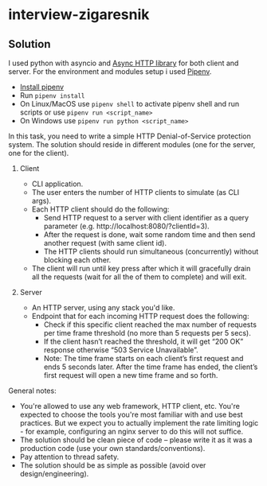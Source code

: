 # interview-zigaresnik

## Solution

I used python with asyncio and [Async HTTP library](https://docs.aiohttp.org/en/stable/index.html) for both client and server. 
For the environment and modules setup i used [Pipenv](https://docs.pipenv.org/en/latest/).

* [Install pipenv](https://docs.pipenv.org/en/latest/install/#installing-pipenv)
* Run `pipenv install`
* On Linux/MacOS use `pipenv shell` to activate pipenv shell and run scripts 
or use `pipenv run <script_name>`
* On Windows use `pipenv run python <script_name>`


In this task, you need to write a simple HTTP Denial-of-Service protection system.
The solution should reside in different modules (one for the server, one for the client).

1. Client
   
   * CLI application.
   * The user enters the number of HTTP clients to simulate (as CLI args).
   * Each HTTP client should do the following:
      - Send HTTP request to a server with client identifier as a query parameter (e.g. http://localhost:8080/?clientId=3).
      - After the request is done, wait some random time and then send another request (with same client id).
      - The HTTP clients should run simultaneous (concurrently) without blocking each other.
   * The client will run until key press after which it will gracefully drain all the requests (wait for all the of them to complete) and will exit.

2. Server
   * An HTTP server, using any stack you'd like.
   * Endpoint that for each incoming HTTP request does the following:
      - Check if this specific client reached the max number of requests per time frame threshold (no more than 5 requests per 5 secs).
      - If the client hasn’t reached the threshold, it will get “200 OK” response otherwise “503 Service Unavailable”.
      - Note: The time frame starts on each client’s first request and ends 5 seconds later. After the time frame has ended, the client’s first request will open a new time frame and so forth.

General notes:
* You're allowed to use any web framework, HTTP client, etc. You're expected to choose the tools you're most familiar with and use best practices. But we expect you to actually implement the rate limiting logic - for example, configuring an nginx server to do this will not suffice.
* The solution should be clean piece of code – please write it as it was a production code (use your own standards/conventions).
* Pay attention to thread safety.
* The solution should be as simple as possible (avoid over design/engineering).
